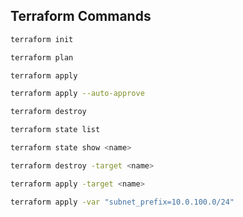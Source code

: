 ## Terraform Commands

```bash
terraform init
```
```bash
terraform plan
```
```bash
terraform apply
```
```bash
terraform apply --auto-approve
```
```bash
terraform destroy
```
```bash
terraform state list
```
```bash
terraform state show <name>
```
```bash
terraform destroy -target <name>
```
```bash
terraform apply -target <name>
```
```bash
terraform apply -var "subnet_prefix=10.0.100.0/24"
```